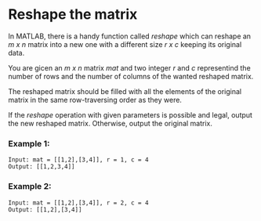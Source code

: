 # Reshape the matrix

In MATLAB, there is a handy function called *reshape* which can reshape an *m x n* matrix into a new one with a different size *r x c* keeping its original data.

You are gicen an *m x n* matrix *mat* and two integer *r* and *c* representind the number of rows and the number of columns of the wanted reshaped matrix.

The reshaped matrix should be filled with all the elements of the original matrix in the same row-traversing order as they were.

If the *reshape* operation with given parameters is possible and legal, output the new reshaped matrix. Otherwise, output the original matrix.

### Example 1:
    Input: mat = [[1,2],[3,4]], r = 1, c = 4
    Output: [[1,2,3,4]]

### Example 2:
    Input: mat = [[1,2],[3,4]], r = 2, c = 4
    Output: [[1,2],[3,4]]